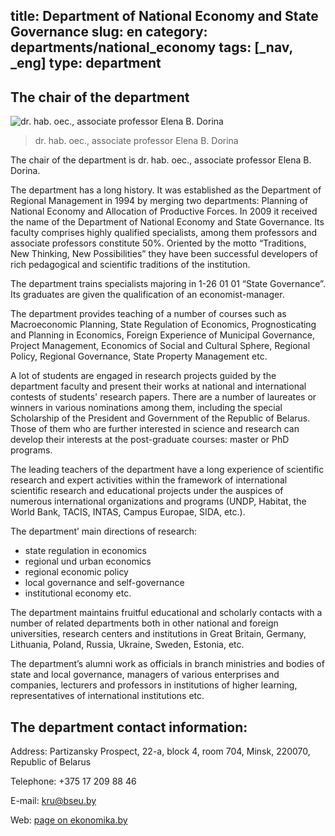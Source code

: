 title: Department of National Economy and State Governance
slug: en
category: departments/national_economy
tags: [_nav, _eng]
type: department
---

The chair of the department
---------------------------

![ dr. hab. oec., associate professor Elena B. Dorina](/img/content/depts/national_economy.jpg)
> dr. hab. oec., associate professor Elena B. Dorina

The chair of the department is dr. hab. oec., associate professor Elena B. Dorina.

The department has a long history. It was established as the Department of Regional Management in 1994 by merging two departments: Planning of National Economy and Allocation of Productive Forces. In 2009 it received the name of the Department of National Economy and State Governance. Its faculty comprises highly qualified specialists, among them professors and associate professors constitute 50%. Oriented by the motto “Traditions, New Thinking, New Possibilities” they have been successful developers of rich pedagogical and scientific traditions of the institution.

The department trains specialists majoring in 1-26 01 01 “State Governance”. Its graduates are given the qualification of an economist-manager.

The department provides teaching of a number of courses such as Macroeconomic Planning, State Regulation of Economics, Prognosticating and Planning in Economics, Foreign Experience of Municipal Governance, Project Management, Economics of Social and Cultural Sphere, Regional Policy, Regional Governance, State Property Management etc.

A lot of students are engaged in research projects guided by the department faculty and present their works at national and international contests of students' research papers. There are a number of laureates or winners in various nominations among them, including the special Scholarship of the President and Government of the Republic of Belarus. Those of them who are further interested in science and research can develop their interests at the post-graduate courses: master or PhD programs.

The leading teachers of the department have a long experience of scientific research and expert activities within the framework of international scientific research and educational projects under the auspices of numerous international organizations and programs (UNDP, Habitat, the World Bank, TACIS, INTAS, Campus Europae, SIDA, etc.).

The department’ main directions of research:

-	state regulation in economics
-	regional und urban economics
-	regional economic policy
-	local governance and self-governance
-	institutional economy etc.

The department maintains fruitful educational and scholarly contacts with a number of related departments both in other national and foreign universities, research centers and institutions in Great Britain, Germany, Lithuania, Poland, Russia, Ukraine, Sweden, Estonia, etc.

The department’s alumni work as officials in branch ministries and bodies of state and local governance, managers of various enterprises and companies, lecturers and professors in institutions of higher learning, representatives of international institutions etc.

The department contact information:
-----------------------------------

Address: Partizansky Prospect, 22-a, block 4, room 704, Minsk, 220070, Republic of Belarus

Telephone: +375 17 209 88 46

E-mail: <kru@bseu.by>

Web: [page on ekonomika.by](http://ekonomika.by/kafedra)
